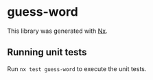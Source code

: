 # guess-word

This library was generated with [Nx](https://nx.dev).

## Running unit tests

Run `nx test guess-word` to execute the unit tests.
